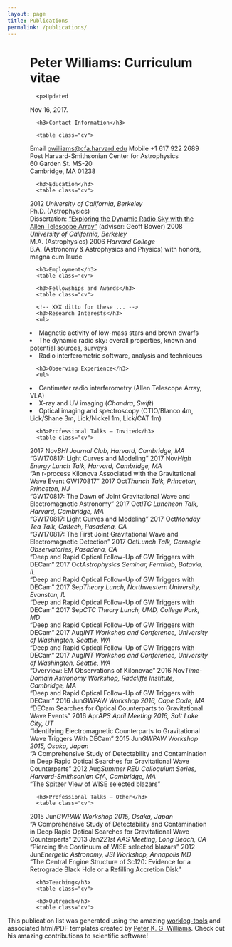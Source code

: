 ```yaml
---
layout: page
title: Publications
permalink: /publications/
---
```


<!-- This work is dedicated to the public domain. -->

<!-- Peter Williams' HTML template for a publications list

Unlike the LaTeX template, I can't use variables to parametrize my name and
info. I've marked text that needs updating with "XXX" comments.

Note that this list looks significantly different than the PDF publication
list. I feel that on the web it makes sense to take a different approach.

I also haven't spent as much time beautifying this page as I have the LaTeX
templates. My actual publication list is embedded in a Wordpress site that
does a bunch of the CSS fanciness automatically, and it'd be a lot of work to
extract all of that magic. -->

<html>
  <head>
    <meta http-equiv="Content-Type" content="text/html; charset=utf-8" />
    <title>Peter Williams: Curriculum vitae</title> <!--XXX-->
    <style type="text/css" media="all">
#container { width: 80%; margin: auto; }
.cv { border-collapse: collapse; }
.cv tr { vertical-align: top; }
.cv td { padding-bottom: 10px; color: rgb(68, 68, 68); font-size: 1rem; }
.cv_spec { width: 17ex; }
.cv_inst { font-style: italic; }
.cv_title { font-style: italic; }
p.pwcv_ref { text-indent: -3ex; margin-left: 3ex; }
a.pwcv_pub:visited, a.pwcv_pub:link { text-decoration: none; }
a.pwcv_pub:hover { text-decoration: underline; }
    </style>
  </head>
  <body>
    <div id="container">
      <h1>Peter Williams: Curriculum vitae</h1> <!--XXX-->

      <p>Updated
Nov 16, 2017.
</p>

      <h3>Contact Information</h3>

      <table class="cv">
  <col class="cv_spec" /> <col class="cv_content" />
  <!-- XXX obviously all the contact info needs customization ... -->
  <tr>
    <td>Email</td>
    <td><span class="cv_email"><a href="mailto:pwilliams@cfa.harvard.edu">pwilliams@cfa.harvard.edu</a></span></td>
  </tr><tr>
    <td>Mobile</td>
    <td>+1 617 922 2689</td>
  </tr><tr>
    <td>Post</td>
    <td>Harvard-Smithsonian Center for Astrophysics<br>
      60 Garden St. MS-20<br>
      Cambridge, MA 01238</td>
  </tr>
      </table>

      <h3>Education</h3>
      <table class="cv">
  <col class="cv_spec" /> <col class="cv_content" />
  <!-- Entered manually to get extra PhD info simply. -->
  <tr>
    <td>2012</td>
    <td><i>University of California, Berkeley</i><br>
      Ph.D. (Astrophysics) <br>
      Dissertation: <a href="http://newton.cx/~peter/dissertation/">“Exploring
        the Dynamic Radio Sky with the Allen Telescope Array”</a>
      (adviser: Geoff Bower)</td>
  </tr><tr>
    <td>2008</td>
    <td><i>University of California, Berkeley</i><br>
      M.A. (Astrophysics)</td>
  </tr><tr>
    <td>2006</td>
    <td><i>Harvard College</i><br>
      B.A. (Astronomy &amp; Astrophysics and Physics) with honors,
      magna cum laude</td>
  </tr>
      </table>



      <h3>Employment</h3>
      <table class="cv">
  <col class="cv_spec" /> <col class="cv_content" />
      </table>

      <h3>Fellowships and Awards</h3>
      <table class="cv">
  <col class="cv_spec" /> <col class="cv_content" />
      </table>

      <!-- XXX ditto for these ... -->
      <h3>Research Interests</h3>
      <ul>
  <li>Magnetic activity of low-mass stars and brown dwarfs</li>
  <li>The dynamic radio sky: overall properties, known and potential sources,
    surveys</li>
  <li>Radio interferometric software, analysis and techniques</li>
      </ul>

      <h3>Observing Experience</h3>
      <ul>
  <li>Centimeter radio interferometry (Allen Telescope Array, VLA)</li>
  <li>X-ray and UV imaging (<i>Chandra</i>, <i>Swift</i>)</li>
  <li>Optical imaging and spectroscopy (CTIO/Blanco&nbsp;4m, Lick/Shane&nbsp;3m,
    Lick/Nickel&nbsp;1m, Lick/CAT&nbsp;1m)</li>
      </ul>



      <h3>Professional Talks — Invited</h3>
      <table class="cv">
  <col class="cv_spec" /> <col class="cv_content" />
<tr><td>2017 Nov</td><td><i>BHI Journal Club, Harvard, Cambridge, MA</i><br>“GW170817: Light Curves and Modeling”</td></tr>
<tr><td>2017 Nov</td><td><i>High Energy Lunch Talk, Harvard, Cambridge, MA</i><br>“An r-process Kilonova Associated with the Gravitational Wave Event GW170817”</td></tr>
<tr><td>2017 Oct</td><td><i>Thunch Talk, Princeton, Princeton, NJ</i><br>“GW170817: The Dawn of Joint Gravitational Wave and Electromagnetic Astronomy”</td></tr>
<tr><td>2017 Oct</td><td><i>ITC Luncheon Talk, Harvard, Cambridge, MA</i><br>“GW170817: Light Curves and Modeling”</td></tr>
<tr><td>2017 Oct</td><td><i>Monday Tea Talk, Caltech, Pasadena, CA</i><br>“GW170817: The First Joint Gravitational Wave and Electromagnetic Detection”</td></tr>
<tr><td>2017 Oct</td><td><i>Lunch Talk, Carnegie Observatories, Pasadena, CA</i><br>“Deep and Rapid Optical Follow-Up of GW Triggers with DECam”</td></tr>
<tr><td>2017 Oct</td><td><i>Astrophysics Seminar, Fermilab, Batavia, IL</i><br>“Deep and Rapid Optical Follow-Up of GW Triggers with DECam”</td></tr>
<tr><td>2017 Sep</td><td><i>Theory Lunch, Northwestern University, Evanston, IL</i><br>“Deep and Rapid Optical Follow-Up of GW Triggers with DECam”</td></tr>
<tr><td>2017 Sep</td><td><i>CTC Theory Lunch, UMD, College Park, MD</i><br>“Deep and Rapid Optical Follow-Up of GW Triggers with DECam”</td></tr>
<tr><td>2017 Aug</td><td><i>INT Workshop and Conference, University of Washington, Seattle, WA</i><br>“Deep and Rapid Optical Follow-Up of GW Triggers with DECam”</td></tr>
<tr><td>2017 Aug</td><td><i>INT Workshop and Conference, University of Washington, Seattle, WA</i><br>“Overview: EM Observations of Kilonovae”</td></tr>
<tr><td>2016 Nov</td><td><i>Time-Domain Astronomy Workshop, Radcliffe Institute, Cambridge, MA</i><br>“Deep and Rapid Optical Follow-Up of GW Triggers with DECam”</td></tr>
<tr><td>2016 Jun</td><td><i>GWPAW Workshop 2016, Cape Code, MA</i><br>“DECam Searches for Optical Counterparts to Gravitational Wave Events”</td></tr>
<tr><td>2016 Apr</td><td><i>APS April Meeting 2016, Salt Lake City, UT</i><br>“Identifying Electromagnetic Counterparts to Gravitational Wave Triggers With DECam”</td></tr>
<tr><td>2015 Jun</td><td><i>GWPAW Workshop 2015, Osaka, Japan</i><br>“A Comprehensive Study of Detectability and Contamination in Deep Rapid Optical Searches for Gravitational Wave Counterparts”</td></tr>
<tr><td>2012 Aug</td><td><i>Summer REU Colloquium Series, Harvard-Smithsonian CfA, Cambridge, MA</i><br>“The Spitzer View of WISE selected blazars”</td></tr>
      </table>

      <h3>Professional Talks — Other</h3>
      <table class="cv">
  <col class="cv_spec" /> <col class="cv_content" />
<tr><td>2015 Jun</td><td><i>GWPAW Workshop 2015, Osaka, Japan</i><br>“A Comprehensive Study of Detectability and Contamination in Deep Rapid Optical Searches for Gravitational Wave Counterparts”</td></tr>
<tr><td>2013 Jan</td><td><i>221st AAS Meeting, Long Beach, CA</i><br>“Piercing the Continuum of WISE selected blazars”</td></tr>
<tr><td>2012 Jun</td><td><i>Energetic Astronomy, JSI Workshop, Annapolis MD</i><br>“The Central Engine Structure of 3c120: Evidence for a Retrograde Black Hole or a Refilling Accretion Disk”</td></tr>
      </table>



      <h3>Teaching</h3>
      <table class="cv">
  <col class="cv_spec" /> <col class="cv_content" />
      </table>



      <h3>Outreach</h3>
      <table class="cv">
  <col class="cv_spec" /> <col class="cv_content" />
      </table>
    </div>
  </body>
</html>


This publication list was generated using the amazing [worklog-tools](https://github.com/pkgw/worklog-tools/) and associated html/PDF templates created by [Peter K. G. Williams](https://newton.cx/~peter/). Check out his amazing contributions to scientific software!  
